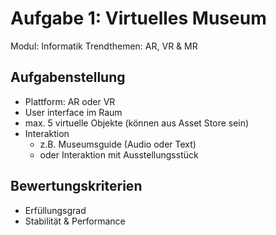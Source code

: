 # Aufgabe 1: Virtuelles Museum
Modul: Informatik Trendthemen: AR, VR & MR
## Aufgabenstellung
  * Plattform: AR oder VR
  * User interface im Raum
  * max. 5 virtuelle Objekte (können aus Asset Store sein)
  * Interaktion
    * z.B. Museumsguide (Audio oder Text)
	* oder Interaktion mit Ausstellungsstück
	
## Bewertungskriterien
  * Erfüllungsgrad
  * Stabilität & Performance
